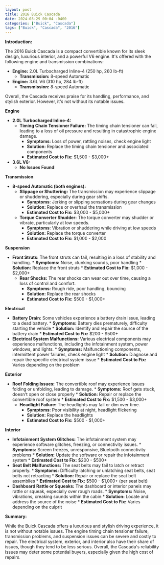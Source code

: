 ```yaml
---
layout: post
title: 2016 Buick Cascada
date: 2024-03-29 00:04 -0400
categories: ["Buick", "Cascada"]
tags: ["Buick", "Cascada", "2016"]
---
```

**Introduction:**

The 2016 Buick Cascada is a compact convertible known for its sleek design, luxurious interior, and a powerful V6 engine. It's offered with the following engine and transmission combinations:

* **Engine:** 2.0L Turbocharged Inline-4 (250 hp, 260 lb-ft)
    * **Transmission:** 8-speed Automatic
* **Engine:** 3.6L V6 (310 hp, 284 lb-ft)
    * **Transmission:** 8-speed Automatic

Overall, the Cascada receives praise for its handling, performance, and stylish exterior. However, it's not without its notable issues.

**Engine**

* **2.0L Turbocharged Inline-4:**
    * **Timing Chain Tensioner Failure:** The timing chain tensioner can fail, leading to a loss of oil pressure and resulting in catastrophic engine damage.
        * **Symptoms:** Loss of power, rattling noises, check engine light
        * **Solution:** Replace the timing chain tensioner and associated components
        * **Estimated Cost to Fix:** $1,500 - $3,000+
* **3.6L V6:**
    * **No Issues Found**

**Transmission**

* **8-speed Automatic (both engines):**
    * **Slippage or Shuttering:** The transmission may experience slippage or shuddering, especially during gear shifts.
        * **Symptoms:** Jerking or slipping sensations during gear changes
        * **Solution:** Replace or overhaul the transmission
        * **Estimated Cost to Fix:** $3,000 - $5,000+
    * **Torque Converter Shudder:** The torque converter may shudder or vibrate, particularly at low speeds.
        * **Symptoms:** Vibration or shuddering while driving at low speeds
        * **Solution:** Replace the torque converter
        * **Estimated Cost to Fix:** $1,000 - $2,000

**Suspension**

* **Front Struts:** The front struts can fail, resulting in a loss of stability and handling.
        * **Symptoms:** Noise, clunking sounds, poor handling
        * **Solution:** Replace the front struts
        * **Estimated Cost to Fix:** $1,000 - $2,000+
    * **Rear Shocks:** The rear shocks can wear out over time, causing a loss of control and comfort.
        * **Symptoms:** Rough ride, poor handling, bouncing
        * **Solution:** Replace the rear shocks
        * **Estimated Cost to Fix:** $500 - $1,000+

**Electrical**

* **Battery Drain:** Some vehicles experience a battery drain issue, leading to a dead battery.
        * **Symptoms:** Battery dies prematurely, difficulty starting the vehicle
        * **Solution:** Identify and repair the source of the battery drain
        * **Estimated Cost to Fix:** $200 - $500+
* **Electrical System Malfunctions:** Various electrical components may experience malfunctions, including the infotainment system, power windows, and lights.
        * **Symptoms:** Malfunctioning components, intermittent power failures, check engine light
        * **Solution:** Diagnose and repair the specific electrical system issue
        * **Estimated Cost to Fix:** Varies depending on the problem

**Exterior**

* **Roof Folding Issues:** The convertible roof may experience issues folding or unfolding, leading to damage.
        * **Symptoms:** Roof gets stuck, doesn't open or close properly
        * **Solution:** Repair or replace the convertible roof system
        * **Estimated Cost to Fix:** $1,500 - $3,000+
    * **Headlight Failure:** The headlights may fail or dim over time.
        * **Symptoms:** Poor visibility at night, headlight flickering
        * **Solution:** Replace the headlights
        * **Estimated Cost to Fix:** $500 - $1,000+

**Interior**

* **Infotainment System Glitches:** The infotainment system may experience software glitches, freezing, or connectivity issues.
        * **Symptoms:** Screen freezes, unresponsive, Bluetooth connectivity problems
        * **Solution:** Update the software or repair the infotainment system
        * **Estimated Cost to Fix:** $200 - $500+
* **Seat Belt Malfunctions:** The seat belts may fail to latch or retract properly.
        * **Symptoms:** Difficulty latching or unlatching seat belts, seat belts not retracting
        * **Solution:** Repair or replace the seat belt assemblies
        * **Estimated Cost to Fix:** $500 - $1,000+ (per seat belt)
* **Dashboard Rattle or Squeaks:** The dashboard or interior panels may rattle or squeak, especially over rough roads.
        * **Symptoms:** Noise, vibrations, creaking sounds within the cabin
        * **Solution:** Locate and address the source of the noise
        * **Estimated Cost to Fix:** Varies depending on the culprit

**Summary:**

While the Buick Cascada offers a luxurious and stylish driving experience, it is not without notable issues. The engine timing chain tensioner failure, transmission problems, and suspension issues can be severe and costly to repair. The electrical system, exterior, and interior also have their share of issues, though they tend to be less serious. Overall, the Cascada's reliability issues may deter some potential buyers, especially given the high cost of repairs.
